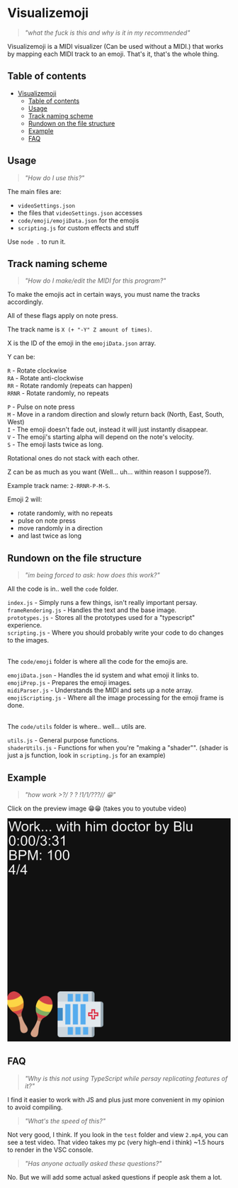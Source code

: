 # Visualizemoji

<!-- > *"graphman is holding me hostage"* -->

> *"what the fuck is this and why is it in my recommended"*

Visualizemoji is a MIDI visualizer (Can be used without a MIDI.) that works by mapping each MIDI track to an emoji. That's it, that's the whole thing.

## Table of contents
- [Visualizemoji](#visualizemoji)
  - [Table of contents](#table-of-contents)
  - [Usage](#usage)
  - [Track naming scheme](#track-naming-scheme)
  - [Rundown on the file structure](#rundown-on-the-file-structure)
  - [Example](#example)
  - [FAQ](#faq)


## Usage

> *"How do I use this?"*

The main files are:

- `videoSettings.json`
- the files that `videoSettings.json` accesses
- `code/emoji/emojiData.json` for the emojis
- `scripting.js` for custom effects and stuff

Use `node .` to run it.

## Track naming scheme

> *"How do I make/edit the MIDI for this program?"*

To make the emojis act in certain ways, you must name the tracks accordingly.

All of these flags apply on note press.

The track name is `X (+ "-Y" Z amount of times)`.

X is the ID of the emoji in the `emojiData.json` array.

Y can be:

`R` - Rotate clockwise<br>
`RA` - Rotate anti-clockwise<br>
`RR` - Rotate randomly (repeats can happen)<br>
`RRNR` - Rotate randomly, no repeats<br>

`P` - Pulse on note press<br>
`M` - Move in a random direction and slowly return back (North, East, South, West)<br>
`I` - The emoji doesn't fade out, instead it will just instantly disappear.<br>
`V` - The emoji's starting alpha will depend on the note's velocity.<br>
`S` - The emoji lasts twice as long.<br>

Rotational ones do not stack with each other.

Z can be as much as you want (Well... uh... within reason I suppose?).

Example track name: `2-RRNR-P-M-S`.

Emoji 2 will:

- rotate randomly, with no repeats
- pulse on note press
- move randomly in a direction
- and last twice as long

## Rundown on the file structure

> *"im being forced to ask: how does this work?"*

All the code is in.. well the `code` folder.<br>


`index.js` - Simply runs a few things, isn't really important persay.<br>
`frameRendering.js` - Handles the text and the base image.<br>
`prototypes.js` - Stores all the prototypes used for a "typescript" experience.<br>
`scripting.js` - Where you should probably write your code to do changes to the images.<br><br>


The `code/emoji` folder is where all the code for the emojis are. <br>

`emojiData.json` - Handles the id system and what emoji it links to.<br>
`emojiPrep.js` - Prepares the emoji images.<br>
`midiParser.js` - Understands the MIDI and sets up a note array.<br>
`emojiScripting.js` - Where all the image processing for the emoji frame is done.<br><br>

The `code/utils` folder is where.. well... utils are.<br>

`utils.js` - General purpose functions.<br>
`shaderUtils.js` - Functions for when you're "making a "shader"". (shader is just a js function, look in `scripting.js` for an example)

## Example

> *"how work >?/ ? ?  !1/1/???// 😁"*

Click on the preview image 😁😁 (takes you to youtube video)

[![Example](./_readme/videopreview.png)](https://youtu.be/ILLyyVcGsas)

## FAQ

> *"Why is this not using TypeScript while persay replicating features of it?"*

I find it easier to work with JS and plus just more convenient in my opinion to avoid compiling.

> *"What's the speed of this?"*

Not very good, I think. If you look in the `test` folder and view `2.mp4`, you can see a test video.
That video takes my pc (very high-end i think) ~1.5 hours to render in the VSC console.

> *"Has anyone actually asked these questions?"*

No. But we will add some actual asked questions if people ask them a lot.

